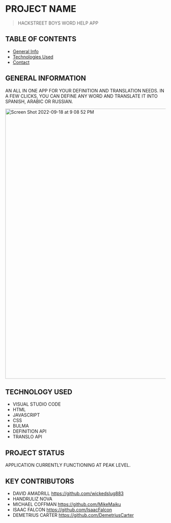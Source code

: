 # PROJECT NAME
> HACKSTREET BOYS WORD HELP APP 

## TABLE OF CONTENTS
* [General Info](#general-information)
* [Technologies Used](#technologies-used)
* [Contact](#contact)


## GENERAL INFORMATION
AN ALL IN ONE APP FOR YOUR DEFINITION AND TRANSLATION NEEDS. IN A FEW CLICKS, YOU CAN DEFINE ANY WORD AND TRANSLATE IT INTO SPANISH, ARABIC OR RUSSIAN. 



<img width="847" alt="Screen Shot 2022-09-18 at 9 08 52 PM" src="https://user-images.githubusercontent.com/108381693/190939530-39be2f9d-070f-4071-998a-89b605dd98e2.png">





## TECHNOLOGY USED
* VISUAL STUDIO CODE
* HTML
* JAVASCRIPT
* CSS
* BULMA
* DEFINITION API
* TRANSLO API

## PROJECT STATUS
APPLICATION CURRENTLY FUNCTIONING AT PEAK LEVEL.  


## KEY CONTRIBUTORS
* DAVID AMADRILL https://github.com/wickedslug883
* HANDRULIZ NOVA 
* MICHAEL COFFMAN https://github.com/MikeMaiku
* ISAAC FALCON https://github.com/IsaacFalcon
* DEMETRIUS CARTER https://github.com/DemetriusCarter
